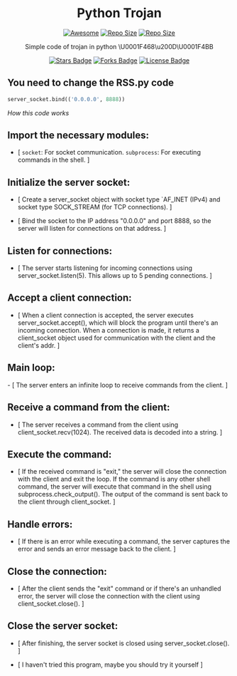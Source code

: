 <h1 align="center">Python Trojan</h1>
<p align="center"><a href="https://cdn.jsdelivr.net/gh/sindresorhus/awesome@d7305f38d29fed78fa85652e3a63e154dd8e8829/media/badge.svg?label=Repo%20size&style=flat-square"> <img src="https://cdn.jsdelivr.net/gh/sindresorhus/awesome@d7305f38d29fed78fa85652e3a63e154dd8e8829/media/badge.svg?label=Repo%20size&style=flat-square" alt="Awesome" /></a> <a align="center"><a href="https://api.codacy.com/project/badge/Grade/441b48966e9f4b58a643d7c4cee8ba66?label=Repo%20size&style=flat-square"> <img src="https://api.codacy.com/project/badge/Grade/441b48966e9f4b58a643d7c4cee8ba66?label=Repo%20size&style=flat-square" alt="Repo Size" /></a> <a align="center"><a href="https://img.shields.io/github/repo-size/Sasser1337/Trojan.svg?label=Repo%20size&style=flat-square"> <img src="https://img.shields.io/github/repo-size/Sasser1337/Trojan.svg?label=Repo%20size&style=flat-square" alt="Repo Size" /></a></p> </p><p align="center"><a 

<h2 align="center">Simple code of trojan in python \U0001F468\u200D\U0001F4BB</h2>

<p align="center"><a href="https://github.com/Sasser1337/Ransomware/stargazers"><img src="https://img.shields.io/github/stars/Sasser1337/Trojan" alt="Stars Badge"/></a> <a align="center">
<a href="https://github.com/Sasser1337/awesome-github-profile-readme/network/members"><img src="https://img.shields.io/github/forks/Sasser1337/Trojan" alt="Forks Badge"/></a> <a align="center">
<a href="https://github.com/Sasser1337/Trojan/blob/master/LICENSE"><img src="https://img.shields.io/github/license/Sasser1337/Trojan?color=2b9348" alt="License Badge"/></a> <a align="center">

<h2> You need to change the RSS.py code </h2>

```python
server_socket.bind(('0.0.0.0', 8888))
```
<i>How this code works</i>

<h2> Import the necessary modules: </h2>

- [ `socket`: For socket communication.
`subprocess`: For executing commands in the shell. ]

<h2> Initialize the server socket: </h2>

- [ Create a server_socket object with socket type `AF_INET (IPv4) and socket type SOCK_STREAM (for TCP connections). ]

- [ Bind the socket to the IP address "0.0.0.0" and port 8888, so the server will listen for connections on that address. ]

<h2> Listen for connections: </h2>

- [ The server starts listening for incoming connections using server_socket.listen(5). This allows up to 5 pending connections. ]

<h2> Accept a client connection: </h2>

- [ When a client connection is accepted, the server executes server_socket.accept(), which will block the program until there's an incoming connection. When a connection is made, it returns a client_socket object used for communication with the client and the client's addr. ]

<h2> Main loop: </h2>
- [ The server enters an infinite loop to receive commands from the client. ]

<h2> Receive a command from the client: </h2>

- [ The server receives a command from the client using client_socket.recv(1024). The received data is decoded into a string. ]

<h2> Execute the command: </h2>

- [ If the received command is "exit," the server will close the connection with the client and exit the loop.
If the command is any other shell command, the server will execute that command in the shell using subprocess.check_output(). The output of the command is sent back to the client through client_socket. ]

<h2> Handle errors: </h2>

- [ If there is an error while executing a command, the server captures the error and sends an error message back to the client. ]

<h2> Close the connection: </h2>

- [ After the client sends the "exit" command or if there's an unhandled error, the server will close the connection with the client using client_socket.close(). ]

<h2> Close the server socket: </h2>

- [ After finishing, the server socket is closed using server_socket.close(). ]

- [ I haven't tried this program, maybe you should try it yourself ]
